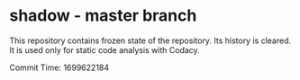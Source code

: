 # shadow - master branch

This repository contains frozen state of the repository.
Its history is cleared. It is used only for static code
analysis with Codacy.

Commit Time: 1699622184
